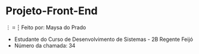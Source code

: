 # Projeto-Front-End

⋮ ⌗ ┆ Feito por: Maysa do Prado    
- Estudante do Curso de Desenvolvimento de Sistemas - 2B Regente Feijó
- Número da chamada: 34
